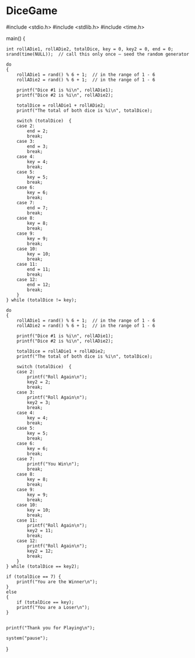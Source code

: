 # DiceGame
 #include <stdio.h>
#include <stdlib.h>
#include <time.h>

main()  {

	int rollADie1, rollADie2, totalDice, key = 0, key2 = 0, end = 0;
	srand(time(NULL));  // call this only once – seed the random generator

	do
	{
		rollADie1 = rand() % 6 + 1;  // in the range of 1 - 6
		rollADie2 = rand() % 6 + 1;  // in the range of 1 - 6

		printf("Dice #1 is %i\n", rollADie1);
		printf("Dice #2 is %i\n", rollADie2);

		totalDice = rollADie1 + rollADie2;
		printf("The total of both dice is %i\n", totalDice);

		switch (totalDice)  {
		case 2:
			end = 2;
			break;
		case 3:
			end = 3;
			break;
		case 4:
			key = 4;
			break;
		case 5:
			key = 5;
			break;
		case 6:
			key = 6;
			break;
		case 7:
			end = 7;
			break;
		case 8:
			key = 8;
			break;
		case 9:
			key = 9;
			break;
		case 10:
			key = 10;
			break;
		case 11:
			end = 11;
			break;
		case 12:
			end = 12;
			break;
		}
	} while (totalDice != key);

	do
	{
		rollADie1 = rand() % 6 + 1;  // in the range of 1 - 6
		rollADie2 = rand() % 6 + 1;  // in the range of 1 - 6

		printf("Dice #1 is %i\n", rollADie1);
		printf("Dice #2 is %i\n", rollADie2);

		totalDice = rollADie1 + rollADie2;
		printf("The total of both dice is %i\n", totalDice);

		switch (totalDice)  {
		case 2:
			printf("Roll Again\n");
			key2 = 2;
			break;
		case 3:
			printf("Roll Again\n");
			key2 = 3;
			break;
		case 4:
			key = 4;
			break;
		case 5:
			key = 5;
			break;
		case 6:
			key = 6;
			break;
		case 7:
			printf("You Win\n");
			break;
		case 8:
			key = 8;
			break;
		case 9:
			key = 9;
			break;
		case 10:
			key = 10;
			break;
		case 11:
			printf("Roll Again\n");
			key2 = 11;
			break;
		case 12:
			printf("Roll Again\n");
			key2 = 12;
			break;
		}
	} while (totalDice == key2);

	if (totalDice == 7) {
		printf("You are the Winner\n");
	}
	else
	{
		if (totalDice == key);
		printf("You are a Loser\n");
	}


	printf("Thank you for Playing\n");

	system("pause");
}
